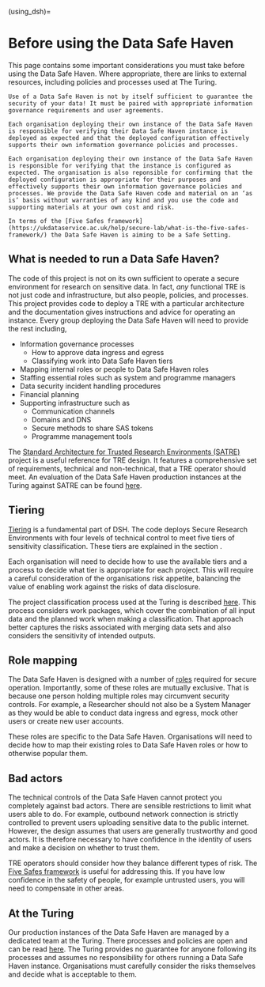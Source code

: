 (using_dsh)=

# Before using the Data Safe Haven

This page contains some important considerations you must take before using the Data Safe Haven.
Where appropriate, there are links to external resources, including policies and processes used at The Turing.

```{warning}
Use of a Data Safe Haven is not by itself sufficient to guarantee the security of your data! It must be paired with appropriate information governance requirements and user agreements.
```

```{warning}
Each organisation deploying their own instance of the Data Safe Haven is responsible for verifying their Data Safe Haven instance is deployed as expected and that the deployed configuration effectively supports their own information governance policies and processes.

Each organisation deploying their own instance of the Data Safe Haven is responsible for verifying that the instance is configured as expected. The organisation is also reponsible for confirming that the deployed configuration is appropriate for their purposes and effectively supports their own information governance policies and processes. We provide the Data Safe Haven code and material on an ‘as is’ basis without warranties of any kind and you use the code and supporting materials at your own cost and risk.
```

```{tip}
In terms of the [Five Safes framework](https://ukdataservice.ac.uk/help/secure-lab/what-is-the-five-safes-framework/) the Data Safe Haven is aiming to be a Safe Setting.
```

## What is needed to run a Data Safe Haven?

The code of this project is not on its own sufficient to operate a secure environment for research on sensitive data.
In fact, _any_ functional TRE is not just code and infrastructure, but also people, policies, and processes.
This project provides code to deploy a TRE with a particular architecture and the documentation gives instructions and advice for operating an instance.
Every group deploying the Data Safe Haven will need to provide the rest including,

- Information governance processes
    - How to approve data ingress and egress
    - Classifying work into Data Safe Haven tiers
- Mapping internal roles or people to Data Safe Haven roles
- Staffing essential roles such as system and programme managers
- Data security incident handling procedures
- Financial planning
- Supporting infrastructure such as
    - Communication channels
    - Domains and DNS
    - Secure methods to share SAS tokens
    - Programme management tools

The [Standard Architecture for Trusted Research Environments (SATRE)](https://satre-specification.readthedocs.io) project is a useful reference for TRE design.
It features a comprehensive set of requirements, technical and non-technical, that a TRE operator should meet.
An evaluation of the Data Safe Haven production instances at the Turing against SATRE can be found [here](https://satre-specification.readthedocs.io/evaluations/alan_turing_institute).

## Tiering

[Tiering](sensitivity_tiers.md) is a fundamental part of DSH.
The code deploys Secure Research Environments with four levels of technical control to meet five tiers of sensitivity classification.
These tiers are explained in the section [](design_security_objectives).

Each organisation will need to decide how to use the available tiers and a process to decide what tier is appropriate for each project.
This will require a careful consideration of the organisations risk appetite, balancing the value of enabling work against the risks of data disclosure.

The project classification process used at the Turing is described [here](https://alan-turing-institute.github.io/trusted-research/tasks/setting_up_tre/project_initialisation/project_classification.html).
This process considers work packages, which cover the combination of all input data and the planned work when making a classification.
That approach better captures the risks associated with merging data sets and also considers the sensitivity of intended outputs.

## Role mapping

The Data Safe Haven is designed with a number of [roles](roles) required for secure operation.
Importantly, some of these roles are mutually exclusive.
That is because one person holding multiple roles may circumvent security controls.
For example, a Researcher should not also be a System Manager as they would be able to conduct data ingress and egress, mock other users or create new user accounts.

These roles are specific to the Data Safe Haven.
Organisations will need to decide how to map their existing roles to Data Safe Haven roles or how to otherwise popular them.

## Bad actors

The technical controls of the Data Safe Haven cannot protect you completely against bad actors.
There are sensible restrictions to limit what users able to do.
For example, outbound network connection is strictly controlled to prevent users uploading sensitive data to the public internet.
However, the design assumes that users are generally trustworthy and good actors.
It is therefore necessary to have confidence in the identity of users and make a decision on whether to trust them.

TRE operators should consider how they balance different types of risk.
The [Five Safes framework](https://ukdataservice.ac.uk/help/secure-lab/what-is-the-five-safes-framework/) is useful for addressing this.
If you have low confidence in the safety of people, for example untrusted users, you will need to compensate in other areas.

## At the Turing

Our production instances of the Data Safe Haven are managed by a dedicated team at the Turing.
There processes and policies are open and can be read [here](https://alan-turing-institute.github.io/trusted-research).
The Turing provides no guarantee for anyone following its processes and assumes no responsibility for others running a Data Safe Haven instance.
Organisations must carefully consider the risks themselves and decide what is acceptable to them.

